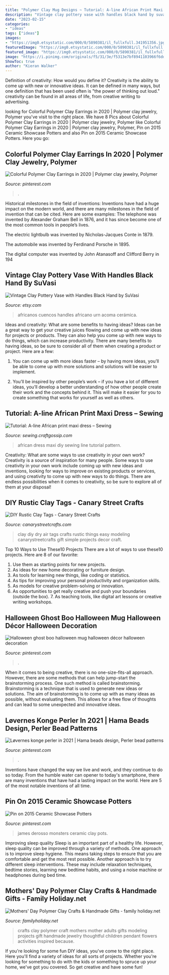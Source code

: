 ```yaml
---
title: "Polymer Clay Mug Designs ~ Tutorial: A-line African Print Maxi Dress – Sewing"
description: "Vintage clay pottery vase with handles black hand by suvasi"
date: "2023-02-15"
categories:
- "ideas"
tags: ["ideas"]
images:
- "https://img0.etsystatic.com/000/0/5890381/il_fullxfull.341951356.jpg"
featuredImage: "https://img0.etsystatic.com/000/0/5890381/il_fullxfull.341951356.jpg"
featured_image: "https://img0.etsystatic.com/000/0/5890381/il_fullxfull.341951356.jpg"
image: "https://i.pinimg.com/originals/f5/31/3e/f5313e7bf8941103966f6dd811eca911.jpg"
ShowToc: true
author: "Kieran Walker"
---
```



Definition of creativity: How would you define it?
Creativity is the ability to come up with new or innovative ideas. It can be defined in many ways, but one definition that has been used often is "the power of thinking out loud." creativity can be found in all areas of life, from creative writing to advertising.

	

		
looking for Colorful Polymer Clay Earrings in 2020 | Polymer clay jewelry, Polymer you've visit to the right place. We have 8 Pics about Colorful Polymer Clay Earrings in 2020 | Polymer clay jewelry, Polymer like Colorful Polymer Clay Earrings in 2020 | Polymer clay jewelry, Polymer, Pin on 2015 Ceramic Showcase Potters and also Pin on 2015 Ceramic Showcase Potters. Here you go:
		
    
## Colorful Polymer Clay Earrings In 2020 | Polymer Clay Jewelry, Polymer

<img loading=lazy src="https://i.pinimg.com/originals/f5/31/3e/f5313e7bf8941103966f6dd811eca911.jpg" onerror="this.onerror=null;this.src='https://tse3.mm.bing.net/th?id=OIP.61SB52l5-GMJl6gbMVJTaQHaJ4&amp;pid=15.1';" alt="Colorful Polymer Clay Earrings in 2020 | Polymer clay jewelry, Polymer">

_Source: pinterest.com_

>. 

	

Historical milestones in the field of inventions:
Inventions have had a huge impact on the modern world, and there are many milestones in the field of invention that can be cited. Here are some examples:
The telephone was invented by Alexander Graham Bell in 1876, and it has since become one of the most common tools in people’s lives.

The electric lightbulb was invented by Nicholas-Jacques Conte in 1879.

The automobile was invented by Ferdinand Porsche in 1895. 

The digital computer was invented by John Atanasoff and Clifford Berry in 194
    
## Vintage Clay Pottery Vase With Handles Black Hand By SuVasi

<img loading=lazy src="https://img0.etsystatic.com/000/0/5890381/il_fullxfull.341951356.jpg" onerror="this.onerror=null;this.src='https://tse2.mm.bing.net/th?id=OIP.DSMnlA7Zp75RcXQ6_vWbdwHaIn&amp;pid=15.1';" alt="Vintage Clay Pottery Vase with Handles Black Hand by SuVasi">

_Source: etsy.com_

>africanos cuencos handles africano urn acoma cerámica. 

	

Ideas and creativity: What are some benefits to having ideas?
Ideas can be a great way to get your creative juices flowing and come up with new ideas for projects or products. They can also help you come up with new ways to do things, which can increase productivity. There are many benefits to having ideas, so be sure to consider all of them when creating a product or project. Here are a few: 
1. You can come up with more ideas faster – by having more ideas, you’ll be able to come up with more solutions and solutions will be easier to implement.

2. You’ll be inspired by other people’s work – if you have a lot of different ideas, you’ll develop a better understanding of how other people create their work and the concepts behind it. This will make it easier for you to create something that works for yourself as well as others.

    
## Tutorial: A-line African Print Maxi Dress – Sewing

<img loading=lazy src="https://i0.wp.com/sewing.craftgossip.com/files/2017/05/diy-african-print-dress.jpg?resize=600%2C900" onerror="this.onerror=null;this.src='https://tse4.mm.bing.net/th?id=OIP._yPKw7npKsET4hUaI9ILEAHaLH&amp;pid=15.1';" alt="Tutorial: A-line African print maxi dress – Sewing">

_Source: sewing.craftgossip.com_

>african dress maxi diy sewing line tutorial pattern. 

	

Creativity: What are some ways to use creativity in your own work?
Creativity is a source of inspiration for many people. Some ways to use creativity in your own work include coming up with new ideas and inventions, looking for ways to improve on existing products or services, and using creativity to come up with new ways to do things. There are endless possibilities when it comes to creativity, so be sure to explore all of them at your disposal!

    
## DIY Rustic Clay Tags - Canary Street Crafts

<img loading=lazy src="http://canarystreetcrafts.com/wp-content/uploads/air-dry-clay-tags-long-2.jpeg" onerror="this.onerror=null;this.src='https://tse1.mm.bing.net/th?id=OIP.8y0CzO1sqvq-PNEIMIWuOgHaLD&amp;pid=15.1';" alt="DIY Rustic Clay Tags - Canary Street Crafts">

_Source: canarystreetcrafts.com_

>clay diy dry air tags crafts rustic things easy modeling canarystreetcrafts gift simple projects decor craft. 

	

Top 10 Ways to Use These10 Projects
There are a lot of ways to use these10 projects. Here are 8 of our favorite:
1. Use them as starting points for new projects.
2. As ideas for new home decorating or furniture design.
3. As tools for learning new things, like coding or statistics.
4. As tips for improving your personal productivity and organization skills.
5. As models for creative problem-solving or innovation.
6. As opportunities to get really creative and push your boundaries (outside the box).      7. As teaching tools, like digital art lessons or creative writing workshops. 
    
## Halloween Ghost Boo Halloween Mug Halloween Décor Halloween Decoration

<img loading=lazy src="https://i.pinimg.com/736x/b1/d4/3d/b1d43d01a33c235342405ec45b0de94e.jpg" onerror="this.onerror=null;this.src='https://tse1.mm.bing.net/th?id=OIP.Fw0atU6F7wTzaVpCU15p5QHaHa&amp;pid=15.1';" alt="Halloween ghost boo halloween mug halloween décor halloween decoration">

_Source: pinterest.com_

>. 

	

When it comes to being creative, there is no one-size-fits-all approach. However, there are some methods that can help jump-start the brainstorming process. One such method is called brainstorming. Brainstorming is a technique that is used to generate new ideas or solutions. The aim of brainstorming is to come up with as many ideas as possible, without evaluating them. This allows for a free flow of thoughts and can lead to some unexpected and innovative ideas.

    
## Løvernes Konge Perler In 2021 | Hama Beads Design, Perler Bead Patterns

<img loading=lazy src="https://i.pinimg.com/736x/37/07/28/37072813972e03dc4962b8004cfa6707.jpg" onerror="this.onerror=null;this.src='https://tse3.mm.bing.net/th?id=OIP.k3cfCdx4zYxzY6CMpxzAIwHaFj&amp;pid=15.1';" alt="Løvernes konge perler in 2021 | Hama beads design, Perler bead patterns">

_Source: pinterest.com_

>. 

	

Inventions have changed the way we live and work, and they continue to do so today. From the humble water can opener to today's smartphone, there are many inventions that have had a lasting impact on the world. Here are 5 of the most notable inventions of all time.

    
## Pin On 2015 Ceramic Showcase Potters

<img loading=lazy src="https://i.pinimg.com/736x/6b/f0/7c/6bf07c072affc102dd5c0432d273ffd9--ceramic-monsters-year-.jpg" onerror="this.onerror=null;this.src='https://tse4.mm.bing.net/th?id=OIP.sDtjYeaPu3EOGnNw_TN-kAHaJ4&amp;pid=15.1';" alt="Pin on 2015 Ceramic Showcase Potters">

_Source: pinterest.com_

>james derosso monsters ceramic clay pots. 

	

Improving sleep quality
Sleep is an important part of a healthy life. However, sleep quality can be improved through a variety of methods. One approach is to improve sleep hygiene. This means taking steps to ensure that you are comfortable and get the most rest possible. Another approach is to try different sleep interventions. These may include relaxation techniques, bedtime stories, learning new bedtime habits, and using a noise machine or headphones during bed time.

    
## Mothers&#039; Day Polymer Clay Crafts &amp; Handmade Gifts - Family Holiday.net

<img loading=lazy src="http://www.familyholiday.net/wp-content/uploads/2012/03/polymer-clay-crafts-for-mothers-day-_10.jpg" onerror="this.onerror=null;this.src='https://tse4.mm.bing.net/th?id=OIP.8I2cfX-zyGNWQ0UF_hIvfQHaJ4&amp;pid=15.1';" alt="Mothers&#039; Day Polymer Clay Crafts &amp; Handmade Gifts - family holiday.net">

_Source: familyholiday.net_

>crafts clay polymer craft mothers mother adults gifts modeling projects gift handmade jewelry thoughtful children pendant flowers activities inspired because. 

	

If you're looking for some fun DIY ideas, you've come to the right place. Here you'll find a variety of ideas for all sorts of projects. Whether you're looking for something to do with the kids or something to spruce up your home, we've got you covered. So get creative and have some fun!


